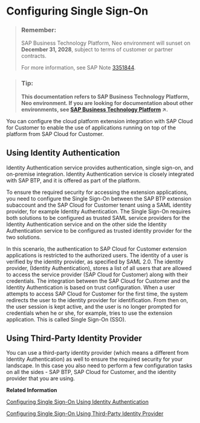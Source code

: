 <!-- loio625f2c3e1ac541b39985e867d6b8a605 -->

# Configuring Single Sign-On

> ### Remember:  
> SAP Business Technology Platform, Neo environment will sunset on **December 31, 2028**, subject to terms of customer or partner contracts.
> 
> For more information, see SAP Note [3351844](https://me.sap.com/notes/3351844).

> ### Tip:  
> **This documentation refers to SAP Business Technology Platform, Neo environment. If you are looking for documentation about other environments, see [SAP Business Technology Platform](https://help.sap.com/viewer/65de2977205c403bbc107264b8eccf4b/Cloud/en-US/6a2c1ab5a31b4ed9a2ce17a5329e1dd8.html "SAP Business Technology Platform (SAP BTP) is an integrated offering comprised of four technology portfolios: database and data management, application development and integration, analytics, and intelligent technologies. The platform offers users the ability to turn data into business value, compose end-to-end business processes, and build and extend SAP applications quickly.") :arrow_upper_right:.**

You can configure the cloud platform extension integration with SAP Cloud for Customer to enable the use of applications running on top of the platform from SAP Cloud for Customer.



<a name="loio625f2c3e1ac541b39985e867d6b8a605__section_qfz_n5d_x1b"/>

## Using Identity Authentication

Identity Authentication service provides authentication, single sign-on, and on-premise integration. Identity Authentication service is closely integrated with SAP BTP, and it is offered as part of the platform.

To ensure the required security for accessing the extension applications, you need to configure the Single Sign-On between the SAP BTP extension subaccount and the SAP Cloud for Customer tenant using a SAML identity provider, for example Identity Authentication. The Single Sign-On requires both solutions to be configured as trusted SAML service providers for the Identity Authentication service and on the other side the Identity Authentication service to be configured as trusted identity provider for the two solutions.

In this scenario, the authentication to SAP Cloud for Customer extension applications is restricted to the authorized users. The identity of a user is verified by the identity provider, as specified by SAML 2.0. The identity provider, \(Identity Authentication\), stores a list of all users that are allowed to access the service provider \(SAP Cloud for Customer\) along with their credentials. The integration between the SAP Cloud for Customer and the Identity Authentication is based on trust configuration. When a user attempts to access SAP Cloud for Customer for the first time, the system redirects the user to the identity provider for identification. From then on, the user session is kept active, and the user is no longer prompted for credentials when he or she, for example, tries to use the extension application. This is called Single Sign-On \(SSO\).



<a name="loio625f2c3e1ac541b39985e867d6b8a605__section_bpd_r5d_x1b"/>

## Using Third-Party Identity Provider

You can use a third-party identity provider \(which means a different from Identity Authentication\) as well to ensure the required security for your landscape. In this case you also need to perform a few configuration tasks on all the sides - SAP BTP, SAP Cloud for Customer, and the identity provider that you are using.

**Related Information**  


[Configuring Single Sign-On Using Identity Authentication](configuring-single-sign-on-using-identity-authentication-a8a5c41.md "To ensure the required security for your landscape you need to perform a few configuration tasks on all the sides - SAP BTP, Identity Authentication and SAP Cloud for Customer.")

[Configuring Single Sign-On Using Third-Party Identity Provider](configuring-single-sign-on-using-third-party-identity-provider-0758c88.md "To ensure the required security for your landscape you need to perform a few configuration tasks on all the sides - SAP BTP, SAP Cloud for Customer, and the identity provider that you are using (if this provider is different from Identity Authentication, for which there is a dedicated section).")

